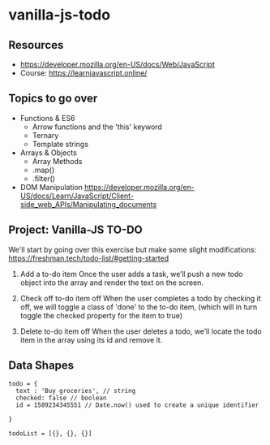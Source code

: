 # vanilla-js-todo

## Resources
- https://developer.mozilla.org/en-US/docs/Web/JavaScript
- Course: https://learnjavascript.online/


## Topics to go over
- Functions & ES6
  - Arrow functions and the 'this' keyword
  - Ternary
  - Template strings
- Arrays & Objects
  - Array Methods
  - .map()
  - .filter()
- DOM Manipulation
https://developer.mozilla.org/en-US/docs/Learn/JavaScript/Client-side_web_APIs/Manipulating_documents


## Project: Vanilla-JS TO-DO
We'll start by going over this exercise but make some slight modifications:
https://freshman.tech/todo-list/#getting-started

1. Add a to-do item
Once the user adds a task, we’ll push a new todo object into the array and render the text on the screen. 

2. Check off to-do item off
When the user completes a todo by checking it off,
we will toggle a class of 'done' to the to-do item,
(which will in turn toggle the checked property for the item to true)

3. Delete to-do item off
When the user deletes a todo, we’ll locate the todo item in the array using its id and remove it.


## Data Shapes
```
todo = {
  text : 'Buy groceries', // string 
  checked: false // boolean 
  id = 1589234345551 // Date.now() used to create a unique identifier
  
}

todoList = [{}, {}, {}]
```